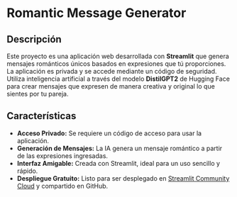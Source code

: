 # Romantic Message Generator

## Descripción

Este proyecto es una aplicación web desarrollada con **Streamlit** que genera mensajes románticos únicos basados en expresiones que tú proporciones. La aplicación es privada y se accede mediante un código de seguridad. Utiliza inteligencia artificial a través del modelo **DistilGPT2** de Hugging Face para crear mensajes que expresen de manera creativa y original lo que sientes por tu pareja.

## Características

- **Acceso Privado:** Se requiere un código de acceso para usar la aplicación.
- **Generación de Mensajes:** La IA genera un mensaje romántico a partir de las expresiones ingresadas.
- **Interfaz Amigable:** Creada con Streamlit, ideal para un uso sencillo y rápido.
- **Despliegue Gratuito:** Listo para ser desplegado en [Streamlit Community Cloud](https://streamlit.io/cloud) y compartido en GitHub.


